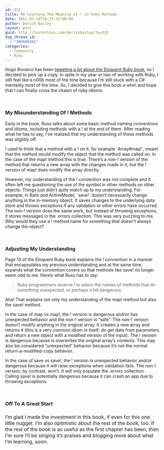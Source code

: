 ```yaml
---
id: 332
title: Re-learning The Meaning of ! in Ruby Methods
date: 2011-05-16T20:35:32+00:00
author: Derick Bailey
layout: post
guid: http://lostechies.com/derickbailey/?p=332
dsq_thread_id:
  - "305689161"
categories:
  - Community
  - Ruby
---
```

Hugo Bonacci has been [tweeting a lot about the Eloquent Ruby book](https://twitter.com/#!/hugoware/status/69971179498250240), so I decided to pick up a copy. In spite in my year or two of working with Ruby, I still feel like a n00b most of the time because I&#8217;m still stuck with a C# mentality most of the time. So, I decided to give this book a whirl and hope that I can finally cross the chasm of ruby idioms.

 

### My Misunderstanding Of ! Methods

Early in the book, Russ talks about some basic method naming conventions and idioms, including methods with a ! at the end of them. After reading what he has to say, I&#8217;ve realized that my understanding of these methods was slightly off.

I used to think that a method with a ! on it, for example \`Array#map!\`, meant that the method would modify the object that the method was called on. In the case of the map! method this is true. There&#8217;s a non-! version of the method that returns a new array with the changes made in it, but the ! version of map! does modify the array directly.

However, my understanding of the ! convention was not complete and it often left me questioning the use of the symbol in other methods on other objects. Things just didn&#8217;t quite match up to my understanding. For example, in Rails and ActiveModel, \`save!\` doesn&#8217;t necessarily change anything in the in-memory object. It saves changes to the underlying data store and throws exceptions if any validation or other errors have occurred. The non-! version does the same work, but instead of throwing exceptions, it stores messages in the .errors collection. This was very puzzling to me. Why would they use a ! method name for something that doesn&#8217;t always change the object?

 

### Adjusting My Understanding

Page 13 of the Eloquent Ruby book explains the ! convention in a manner that encapsulates my previous understanding and at the same time, expands what the convention covers so that methods like save! no longer seem odd to me. Here&#8217;s what Russ has to say:

> Ruby programmers reserve ! to adorn the names of methods that do something unexpected, or perhaps a bit dangerous.

Aha! That explains not only my understanding of the map! method but also the save! method.

In the case of map vs map!, the ! version is dangerous and/or has unexpected behavior and the non-! version is &#8220;safe&#8221;. The non-! version doesn&#8217;t modify anything in the original array. It creates a new array and returns it (this is a very common idiom in itself; do get data from parameters and return a new object with a modified version of the input). The ! version is dangerous because is overwrites the original array&#8217;s contents. This may also be considered &#8220;unexpected&#8221; behavior because it&#8217;s not the normal return-a-modified-copy behavior.

In the case of save vs save!, the ! version is unexpected behavior and/or dangerous because it will raise exceptions when validation fails. The non-! version, by contrast, won&#8217;t. It will only populate the .errors collection. Calling save! is potentially dangerous because it can crash an app due to throwing exceptions.

 

### Off To A Great Start

### <span style="font-weight: normal; font-size: medium;">I&#8217;m glad I made the investment in this book, if even for this one little nugget. I&#8217;m also optimistic about the rest of the book, too. If the rest of the book is as useful as the first chapter has been, then I&#8217;m sure I&#8217;ll be singing it&#8217;s praises and blogging more about what I&#8217;m learning, soon. </span>